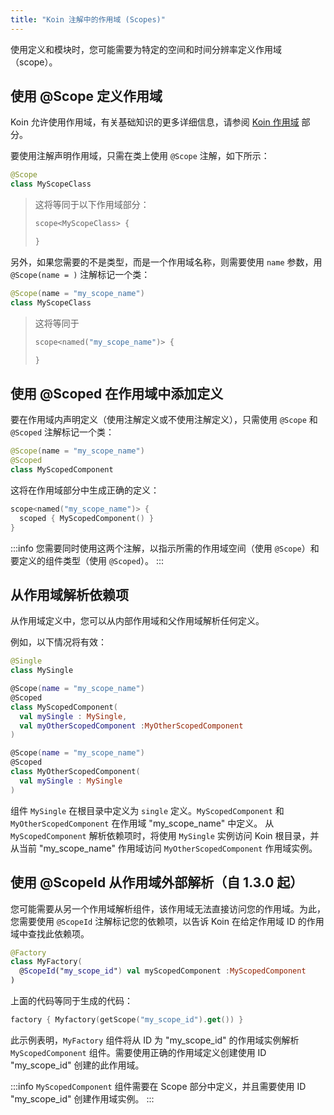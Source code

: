 ```yaml
---
title: "Koin 注解中的作用域 (Scopes)"
---
```

使用定义和模块时，您可能需要为特定的空间和时间分辨率定义作用域（scope）。

## 使用 @Scope 定义作用域

Koin 允许使用作用域，有关基础知识的更多详细信息，请参阅 [Koin 作用域](../../../../../../../../reference/koin-core/scopes.md) 部分。

要使用注解声明作用域，只需在类上使用 `@Scope` 注解，如下所示：

```kotlin
@Scope
class MyScopeClass
```

> 这将等同于以下作用域部分：
> ```kotlin
> scope<MyScopeClass> {
>
>}
> ```

另外，如果您需要的不是类型，而是一个作用域名称，则需要使用 `name` 参数，用 `@Scope(name = )` 注解标记一个类：

```kotlin
@Scope(name = "my_scope_name")
class MyScopeClass
```

> 这将等同于
>
> ```kotlin
>scope<named("my_scope_name")> {
>
>}
>```

## 使用 @Scoped 在作用域中添加定义

要在作用域内声明定义（使用注解定义或不使用注解定义），只需使用 `@Scope` 和 `@Scoped` 注解标记一个类：

```kotlin
@Scope(name = "my_scope_name")
@Scoped
class MyScopedComponent
```

这将在作用域部分中生成正确的定义：

```kotlin
scope<named("my_scope_name")> {
  scoped { MyScopedComponent() }
}
```

:::info
您需要同时使用这两个注解，以指示所需的作用域空间（使用 `@Scope`）和要定义的组件类型（使用 `@Scoped`）。
:::

## 从作用域解析依赖项

从作用域定义中，您可以从内部作用域和父作用域解析任何定义。

例如，以下情况将有效：

```kotlin
@Single
class MySingle

@Scope(name = "my_scope_name")
@Scoped
class MyScopedComponent(
  val mySingle : MySingle,
  val myOtherScopedComponent :MyOtherScopedComponent
)

@Scope(name = "my_scope_name")
@Scoped
class MyOtherScopedComponent(
  val mySingle : MySingle
)
```

组件 `MySingle` 在根目录中定义为 `single` 定义。`MyScopedComponent` 和 `MyOtherScopedComponent` 在作用域 "my_scope_name" 中定义。
从 `MyScopedComponent` 解析依赖项时，将使用 `MySingle` 实例访问 Koin 根目录，并从当前 "my_scope_name" 作用域访问 `MyOtherScopedComponent` 作用域实例。

## 使用 @ScopeId 从作用域外部解析（自 1.3.0 起）

您可能需要从另一个作用域解析组件，该作用域无法直接访问您的作用域。为此，您需要使用 `@ScopeId` 注解标记您的依赖项，以告诉 Koin 在给定作用域 ID 的作用域中查找此依赖项。

```kotlin
@Factory
class MyFactory(
  @ScopeId("my_scope_id") val myScopedComponent :MyScopedComponent
)
```

上面的代码等同于生成的代码：

```kotlin
factory { Myfactory(getScope("my_scope_id").get()) }
```

此示例表明，`MyFactory` 组件将从 ID 为 "my_scope_id" 的作用域实例解析 `MyScopedComponent` 组件。需要使用正确的作用域定义创建使用 ID "my_scope_id" 创建的此作用域。

:::info
`MyScopedComponent` 组件需要在 Scope 部分中定义，并且需要使用 ID "my_scope_id" 创建作用域实例。
:::